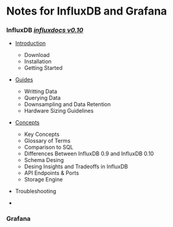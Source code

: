# Notes for InfluxDB and Grafana


### InfluxDB *[influxdocs v0.10](https://docs.influxdata.com/influxdb/v0.10/)*


* [Introduction](influxdb_v0.10_introduction.MD)
	- Download
	- Installation
	- Getting Started
* [Guides](influxdb_v0.10_guides.MD)
	- Writting Data
	- Querying Data
	- Downsampling and Data Retention
	- Hardware Sizing Guidelines
* [Concepts](influxdb_v0.10_concepts.MD)
	- Key Concepts
	- Glossary of Terms
	- Comparison to SQL
	- Differences Between InfluxDB 0.9 and InfluxDB 0.10
	- Schema Desing
	- Desing Insights and Tradeoffs in InfluxDB
	- API Endpoints & Ports
	- Storage Engine
* Troubleshooting

* 

### Grafana *[]()*


